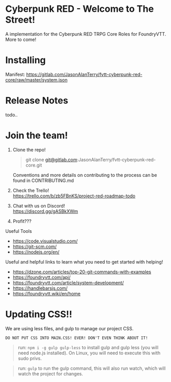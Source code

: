 # Cyberpunk RED - Welcome to The Street!
A implementation for the Cyberpunk RED TRPG Core Roles for FoundryVTT.
More to come!

# Installing
Manifest: https://gitlab.com/JasonAlanTerry/fvtt-cyberpunk-red-core/raw/master/system.json
# Release Notes
todo..
# Join the team!
 
 1. Clone the repo!
     > git clone git@gitlab.com:JasonAlanTerry/fvtt-cyberpunk-red-core.git
     
      Conventions and more details on contributing to the process can be found in CONTRIBUTING.md

 2. Check the Trello!<br>
    https://trello.com/b/zb5FBnKS/project-red-roadmap-todo

 3. Chat with us on Discord!<br>
    https://discord.gg/gASBkXWm

 4. Profit???

Useful Tools
 - https://code.visualstudio.com/
 - https://git-scm.com/
 - https://nodejs.org/en/

 Useful and helpful links to learn what you need to get started with helping!
 - https://dzone.com/articles/top-20-git-commands-with-examples
 - https://foundryvtt.com/api/
 - https://foundryvtt.com/article/system-development/
 - https://handlebarsjs.com/
 - https://foundryvtt.wiki/en/home

 # Updating CSS!!
 We are using less files, and gulp to manage our project CSS.

 `DO NOT PUT CSS INTO MAIN.CSS! EVER! DON'T EVEN THINK ABOUT IT!`
 
 > run: `npm i -g gulp gulp-less` to install gulp and gulp less (you will need node.js installed).  On Linux, you will need to execute this with sudo privs.
 
 > run: `gulp` to run the gulp command, this will also run watch, which will watch the project for changes.
